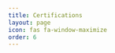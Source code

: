 ```yaml
---
title: Certifications
layout: page 
icon: fas fa-window-maximize
order: 6
---
```

<object data="../assets/Kranthi_resume.pdf" type='application/pdf' width="768px" height="750px"></object>

